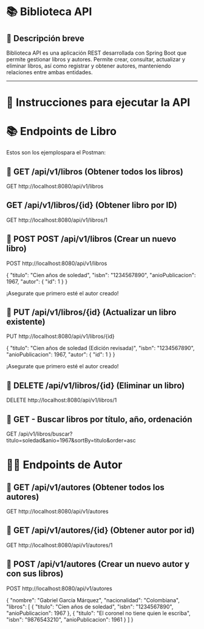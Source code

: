 # 📚 Biblioteca API

## 📝 Descripción breve

Biblioteca API es una aplicación REST desarrollada con Spring Boot que permite gestionar libros y autores. Permite crear, consultar, actualizar y eliminar libros, así como registrar y obtener autores, manteniendo relaciones entre ambas entidades.

---

# 🚀 Instrucciones para ejecutar la API

# 📚 Endpoints de Libro

Estos son los ejemplospara el Postman:

## 🔹 GET /api/v1/libros (Obtener todos los libros)

GET http://localhost:8080/api/v1/libros

##  GET /api/v1/libros/{id} (Obtener libro por ID)

GET http://localhost:8080/api/v1/libros/1

## 🔹 POST POST /api/v1/libros (Crear un nuevo libro)

POST http://localhost:8080/api/v1/libros

{
  "titulo": "Cien años de soledad",
  "isbn": "1234567890",
  "anioPublicacion": 1967,
  "autor": {
    "id": 1
  }
}

¡Asegurate que primero esté el autor creado!

## 🔹 PUT /api/v1/libros/{id} (Actualizar un libro existente)

PUT http://localhost:8080/api/v1/libros/{id}

{
  "titulo": "Cien años de soledad (Edición revisada)",
  "isbn": "1234567890",
  "anioPublicacion": 1967,
  "autor": {
    "id": 1
  }
}

¡Asegurate que primero esté el autor creado!

## 🔹 DELETE /api/v1/libros/{id} (Eliminar un libro)

DELETE http://localhost:8080/api/v1/libros/1

## 🔎 GET - Buscar libros por título, año, ordenación

GET /api/v1/libros/buscar?titulo=soledad&anio=1967&sortBy=titulo&order=asc

# 🧑‍💼 Endpoints de Autor

## 🔹 GET /api/v1/autores (Obtener todos los autores)

GET http://localhost:8080/api/v1/autores

## 🔹 GET /api/v1/autores/{id} (Obtener autor por id)

GET http://localhost:8080/api/v1/autores/1

## 🔹 POST /api/v1/autores (Crear un nuevo autor y con sus libros)

POST http://localhost:8080/api/v1/autores

{
  "nombre": "Gabriel García Márquez",
  "nacionalidad": "Colombiana",
  "libros": [
    {
      "titulo": "Cien años de soledad",
      "isbn": "1234567890",
      "anioPublicacion": 1967
    },
    {
      "titulo": "El coronel no tiene quien le escriba",
      "isbn": "9876543210",
      "anioPublicacion": 1961
    }
  ]
}
